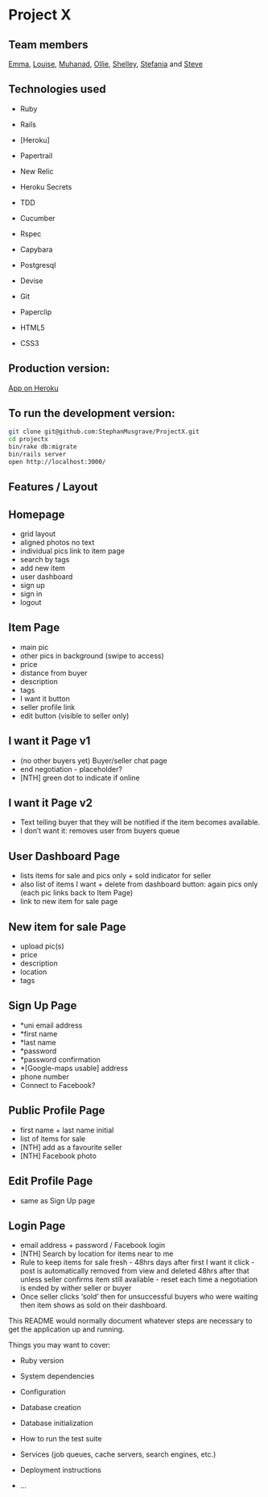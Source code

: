 Project X
=== 

Team members
----
[Emma], [Louise], [Muhanad], [Ollie], [Shelley], [Stefania] and [Steve]

Technologies used
-----------------
- Ruby
- Rails
 - [Heroku]
- Papertrail
- New Relic
- Heroku Secrets

 - TDD
- Cucumber
- Rspec
- Capybara

- Postgresql
- Devise
- Git
- Paperclip
- HTML5
- CSS3

Production version:
----
[App on Heroku]


To run the development version:
----
```sh
git clone git@github.com:StephanMusgrave/ProjectX.git
cd projectx
bin/rake db:migrate
bin/rails server
open http://localhost:3000/
```

Features / Layout
-----------------

Homepage 
--------
- grid layout 
- aligned photos no text 
- individual pics link to item page 
- search by tags 
- add new item 
- user dashboard 
- sign up 
- sign in 
- logout

Item Page
---------
 - main pic 
 - other pics in background (swipe to access) 
 - price 
 - distance from buyer 
 - description 
 - tags 
 - I want it button 
 - seller profile link 
 - edit button (visible to seller only)

I want it Page v1
-----------------
 - (no other buyers yet) Buyer/seller chat page 
 - end negotiation - placeholder? 
 - [NTH] green dot to indicate if online

I want it Page v2
-----------------
 - Text telling buyer that they will be notified if the item becomes available.
 - I don’t want it: removes user from buyers queue

User Dashboard Page
-------------------
 - lists items for sale and pics only + sold indicator for seller 
 - also list of items I want + delete from dashboard button: again pics only (each pic links back to Item Page)
 - link to new item for sale page

New item for sale Page
----------------------
 - upload pic(s)
 - price 
 - description 
 - location 
 - tags

Sign Up Page
------------
- *uni email address 
- *first name 
- *last name 
- *password 
- *password confirmation 
- *[Google-maps usable] address 
- phone number 
- Connect to Facebook?

Public Profile Page
-------------------
 - first name + last name initial 
 - list of items for sale 
 - [NTH] add as a favourite seller 
 - [NTH] Facebook photo

Edit Profile Page
-----------------
 - same as Sign Up page

Login Page
----------
- email address + password / Facebook login
- [NTH] Search by location for items near to me
- Rule to keep items for sale fresh - 48hrs days after first I want it click - post is automatically removed from view and deleted 48hrs after that unless seller confirms item still available - reset each time a negotiation is ended by wither seller or buyer
- Once seller clicks ‘sold’ then for unsuccessful buyers who were waiting then item shows as sold on their dashboard.


[App on Heroku]:http://projectx-makers.herokuapp.com/

[Emma]:https://github.com/Em01
[Louise]:https://github.com/loulai
[Muhanad]:https://github.com/muhanad40
[Ollie]:https://github.com/odelevingne
[Shelley]:https://github.com/ShelleyHope
[Stefania]:https://github.com/stefaniacardenas
[Steve]:https://github.com/StephanMusgrave


This README would normally document whatever steps are necessary to get the
application up and running.

Things you may want to cover:

* Ruby version

* System dependencies

* Configuration

* Database creation

* Database initialization

* How to run the test suite

* Services (job queues, cache servers, search engines, etc.)

* Deployment instructions

* ...
